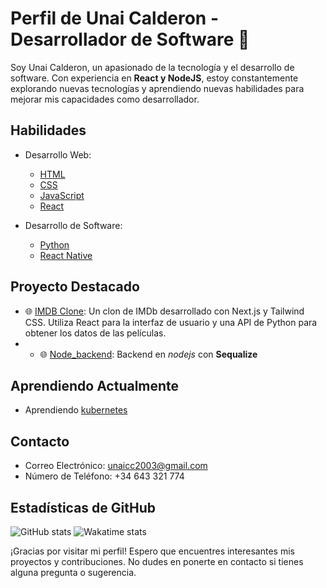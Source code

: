 # Perfil de Unai Calderon - Desarrollador de Software 👋

Soy Unai Calderon, un apasionado de la tecnología y el desarrollo de software. Con experiencia en **React y NodeJS**, estoy constantemente explorando nuevas tecnologías y aprendiendo nuevas habilidades para mejorar mis capacidades como desarrollador.

## Habilidades

- Desarrollo Web:
  - [HTML](https://developer.mozilla.org/en-US/docs/Web/HTML)
  - [CSS](https://developer.mozilla.org/en-US/docs/Web/CSS)
  - [JavaScript](https://developer.mozilla.org/en-US/docs/Web/JavaScript)
  - [React](https://reactjs.org/)

- Desarrollo de Software:
  - [Python](https://www.python.org/)
  - [React Native](https://reactnative.dev/)

## Proyecto Destacado

- 🌐 [IMDB Clone](https://github.com/unaiccz/idmb): Un clon de IMDb desarrollado con Next.js y Tailwind CSS. Utiliza React para la interfaz de usuario y una API de Python para obtener los datos de las películas.
- - 🌐 [Node_backend](https://github.com/unaiccz/node_backend): Backend en *nodejs* con **Sequalize**

## Aprendiendo Actualmente

- Aprendiendo [kubernetes](https://kubernetes.io/es/)

## Contacto

- Correo Electrónico: [unaicc2003@gmail.com](mailto:unaicc2003@gmail.com)
- Número de Teléfono: +34 643 321 774

## Estadísticas de GitHub
![GitHub stats](https://github-readme-stats.vercel.app/api?unaiccz)
![Wakatime stats](https://wakatime.com/api/v1/usage/2024-10-16/summary.svg)


¡Gracias por visitar mi perfil! Espero que encuentres interesantes mis proyectos y contribuciones. No dudes en ponerte en contacto si tienes alguna pregunta o sugerencia.
